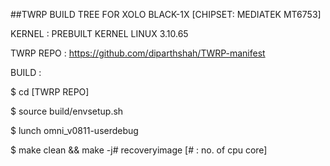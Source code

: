 ##TWRP BUILD TREE FOR XOLO BLACK-1X [CHIPSET: MEDIATEK MT6753]

KERNEL : PREBUILT KERNEL LINUX 3.10.65

TWRP REPO : https://github.com/diparthshah/TWRP-manifest

BUILD :

$ cd [TWRP REPO]

$ source build/envsetup.sh

$ lunch omni_v0811-userdebug

$ make clean && make -j# recoveryimage [# : no. of cpu core]

